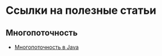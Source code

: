 # Ссылки на полезные статьи

## Многопоточность
- <a href="https://habrahabr.ru/post/164487">Многопоточность в Java</a>